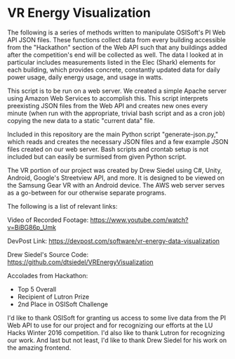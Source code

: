 # VR Energy Visualization

The following is a series of methods written to manipulate OSISoft's PI Web API JSON files. These functions collect data from every building accessible from the "Hackathon" section of the Web API such that any buildings added after the competition's end will be collected as well. The data I looked at in particular includes measurements listed in the Elec (Shark) elements for each building, which provides concrete, constantly updated data for daily power usage, daily energy usage, and usage in watts.

This script is to be run on a web server. We created a simple Apache server using Amazon Web Services to accomplish this. This script interprets preexisting JSON files from the Web API and creates new ones every minute (when run with the appropriate, trivial bash script and as a cron job) copying the new data to a static "current data" file.

Included in this repository are the main Python script "generate-json.py," which reads and creates the necessary JSON files and a few example JSON files created on our web server. Bash scripts and crontab setup is not included but can easily be surmised from given Python script.

The VR portion of our project was created by Drew Siedel using C#, Unity, Android, Google's Streetview API, and more. It is designed to be viewed on the Samsung Gear VR with an Android device. The AWS web server serves as a go-between for our otherwise separate programs.

The following is a list of relevant links:

Video of Recorded Footage: https://www.youtube.com/watch?v=BiBG86p_Umk

DevPost Link: https://devpost.com/software/vr-energy-data-visualization

Drew Siedel's Source Code: https://github.com/dtsiedel/VREnergyVisualization

Accolades from Hackathon:
- Top 5 Overall
- Recipient of Lutron Prize
- 2nd Place in OSISoft Challenge

I'd like to thank OSISoft for granting us access to some live data from the PI Web API to use for our project and for recognizing our efforts at the LU Hacks Winter 2016 competition. I'd also like to thank Lutron for recognizing our work. And last but not least, I'd like to thank Drew Siedel for his work on the amazing frontend.
